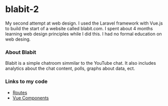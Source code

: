 <h1>blabit-2</h1>

<p>My second attempt at web design. I used the Laravel framework with Vue.js to build the start of a website called blabit.com. I spent about 4 months learning web design principles while I did this. I had no formal education on web desing.</p>

<h3>About Blabit</h3>

<p>Blabit is a simple chatroom simmilar to the YouTube chat. It also includes analytics about the chat content, polls, graphs about data, ect.</p>


<h3>Links to my code</h3>

<ul>
    <li><a href="/routes/web.php">Routes</a></li>
    <li><a href="/resources/assets/js/components">Vue Components</a></li>
</ul>